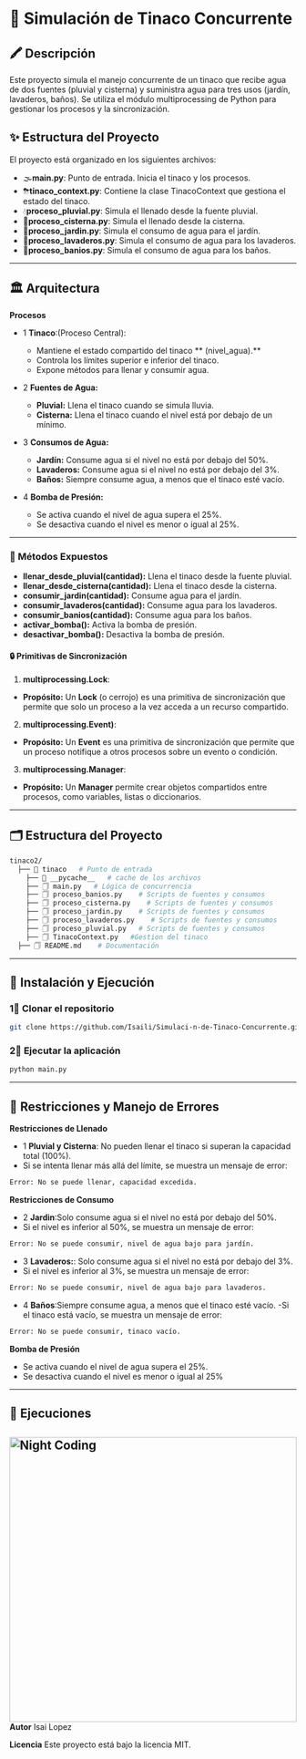# 🌌 Simulación de Tinaco Concurrente

## 🖍 Descripción
Este proyecto simula el manejo concurrente de un tinaco que recibe agua de dos fuentes (pluvial y cisterna) y suministra agua para tres usos (jardín, lavaderos, baños). Se utiliza el módulo multiprocessing de Python para gestionar los procesos y la sincronización.

## ✨ Estructura del Proyecto

El proyecto está organizado en los siguientes archivos:

- 🌫**main.py**: Punto de entrada. Inicia el tinaco y los procesos.
- ⛈**tinaco_context.py**: Contiene la clase TinacoContext que gestiona el estado del tinaco.
- 💧**proceso_pluvial.py**: Simula el llenado desde la fuente pluvial.
- 🎊**proceso_cisterna.py**: Simula el llenado desde la cisterna.
- 🎍**proceso_jardin.py**: Simula el consumo de agua para el jardín.
- 🎎**proceso_lavaderos.py**: Simula el consumo de agua para los lavaderos.
- 🧨**proceso_banios.py**: Simula el consumo de agua para los baños.

---
## 🏛️ Arquitectura
**Procesos**
- 1 **Tinaco**:(Proceso Central):
  - Mantiene el estado compartido del tinaco ** (nivel_agua).**
  - Controla los límites superior e inferior del tinaco.
  - Expone métodos para llenar y consumir agua.

- 2 **Fuentes de Agua:**
  - **Pluvial:** Llena el tinaco cuando se simula lluvia.
  - **Cisterna:**  Llena el tinaco cuando el nivel está por debajo de un mínimo.

- 3 **Consumos de Agua:**
  - **Jardín:** Consume agua si el nivel no está por debajo del 50%.
  - **Lavaderos:** Consume agua si el nivel no está por debajo del 3%.
  - **Baños:** Siempre consume agua, a menos que el tinaco esté vacío.
 
- 4 **Bomba de Presión:**
  - Se activa cuando el nivel de agua supera el 25%.
  - Se desactiva cuando el nivel es menor o igual al 25%.
---

### 📜 Métodos Expuestos
  - **llenar_desde_pluvial(cantidad):**  Llena el tinaco desde la fuente pluvial.
  - **llenar_desde_cisterna(cantidad):** Llena el tinaco desde la cisterna.
  - **consumir_jardin(cantidad):** Consume agua para el jardín.
  - **consumir_lavaderos(cantidad):** Consume agua para los lavaderos.
  - **consumir_banios(cantidad):** Consume agua para los baños.
  - **activar_bomba():** Activa la bomba de presión.
  - **desactivar_bomba():** Desactiva la bomba de presión.

#### 🔒 Primitivas de Sincronización
1. **multiprocessing.Lock**:
  - **Propósito:** Un **Lock** (o cerrojo) es una primitiva de sincronización que permite que solo un proceso a la vez acceda a un recurso compartido.

2. **multiprocessing.Event)**:
  - **Propósito:** Un **Event** es una primitiva de sincronización que permite que un proceso notifique a otros procesos sobre un evento o condición.
    
3. **multiprocessing.Manager**:
  -  **Propósito:** Un **Manager** permite crear objetos compartidos entre procesos, como variables, listas o diccionarios.
  
---
## 🗂️ Estructura del Proyecto

```bash
tinaco2/
  ├── 📁 tinaco   # Punto de entrada
    ├── 📁 __pycache__   # cache de los archivos
    ├── 🗍 main.py   # Lógica de concurrencia
    ├── 🗍 proceso_banios.py    # Scripts de fuentes y consumos
    ├── 🗍 proceso_cisterna.py    # Scripts de fuentes y consumos        
    ├── 🗍 proceso_jardin.py    # Scripts de fuentes y consumos
    ├── 🗍 proceso_lavaderos.py    # Scripts de fuentes y consumos
    ├── 🗍 proceso_pluvial.py   # Scripts de fuentes y consumos
    ├── 🗍 TinacoContext.py   #Gestion del tinaco
  ├── 🗍 README.md    # Documentación
```
---

## 🚀 Instalación y Ejecución

### 1⃣  Clonar el repositorio
```bash
git clone https://github.com/Isaili/Simulaci-n-de-Tinaco-Concurrente.git
```

### 2⃣  Ejecutar la aplicación
```bash
python main.py
```
---
## 📌 Restricciones y Manejo de Errores
  **Restricciones de Llenado**
  - 1 **Pluvial y Cisterna**: No pueden llenar el tinaco si superan la capacidad total (100%).
  - Si se intenta llenar más allá del límite, se muestra un mensaje de error:
  ```bash
Error: No se puede llenar, capacidad excedida.
```
**Restricciones de Consumo**
  - 2 **Jardin**:Solo consume agua si el nivel no está por debajo del 50%.
  - Si el nivel es inferior al 50%, se muestra un mensaje de error:
  ```bash
Error: No se puede consumir, nivel de agua bajo para jardín.
```
  - 3 **Lavaderos:**: Solo consume agua si el nivel no está por debajo del 3%.
  - Si el nivel es inferior al 3%, se muestra un mensaje de error:
  ```bash
Error: No se puede consumir, nivel de agua bajo para lavaderos.
```
  - 4 **Baños**:Siempre consume agua, a menos que el tinaco esté vacío.
  -Si el tinaco está vacío, se muestra un mensaje de error:
  ```bash
Error: No se puede consumir, tinaco vacío.
```
**Bomba de Presión**
- Se activa cuando el nivel de agua supera el 25%.
- Se desactiva cuando el nivel es menor o igual al 25%
---

## 📌 Ejecuciones
<img alt="Night Coding" src="https://i.postimg.cc/4d3mNh99/Whats-App-Image-2025-03-09-at-16-48-57-3fb5e26e.jpg" width='100%' align="left" height=500;/><h2 align="left"></h2>
---

**Autor**
Isai Lopez

**Licencia**
Este proyecto está bajo la licencia MIT.

